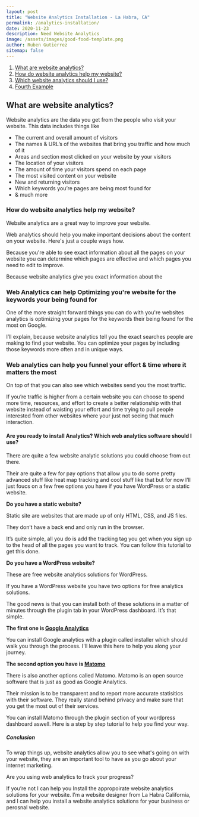 ```yaml
---
layout: post
title: "Website Analytics Installation - La Habra, CA"
permalink: /analytics-installation/
date: 2020-11-23
description: Need Website Analytics
image: /assets/images/good-food-template.png
author: Ruben Gutierrez
sitemap: false
---
```

1. [What are website analytics?](#what-are-website-analytics)
2. [How do website analytics help my website?](#how-do-website-analytics-help-my-website)
3. [Which website analytics should I use?](#third-example)
4. [Fourth Example](#fourth-examplehttpwwwfourthexamplecom)

## What are website analytics?

Website analytics are the data you get from the people who visit your website. This 
data includes things like 
  
- The current and overall amount of visitors
- The names & URL’s of the websites that bring you traffic and how much of it
- Areas and section most clicked on your website by your visitors 
- The location of your visitors
- The amount of time your visitors spend on each page
- The most visited content on your website
- New and returning visitors
- Which keywords you’re pages are being most found for
- & much more

### How do website analytics help my website?

Website analytics are a great way to improve your website.

Web analytics should help you make important decisions about the content on your website. Here's
just a couple ways how.

Because you're able to see exact information about all the pages on your website you can determine which
pages are effective and which pages you need to edit to improve.

Because website analytics give you exact information about the 

### Web Analytics can help Optimizing you're website for the keywords your being found for

One of the more straight forward things you can do with you're websites analytics is optimizing your pages for the
keywords their being found for the most on Google.

I’ll explain, because website analytics tell you the exact searches people are making to find your website. You can optimize
your pages by including those keywords more often and in unique ways.

### Web analytics can help you funnel your effort & time where it matters the most

On top of that you can also see which websites send you the most traffic.

If you’re traffic is higher from a certain website you can choose to spend more time, resources, and effort to create a better relationship with that website instead of waisting your effort and time trying to pull people interested from other websites where your just not seeing that much interaction.

 
#### Are you ready to install Analytics? Which web analytics software should I use?
 
There are quite a few website analytic solutions you could choose from out there.  

Their are quite a few for pay options that allow you to do some pretty advanced stuff like heat map tracking and cool stuff like that but for now I’ll just foucs on a few free options you have if you have WordPress or a static website.
  
 
**Do you have a static website?**

Static site are websites that are made up of only HTML, CSS, and JS files.  

They don’t have a back end and only run in the browser.
 
It’s quite simple, all you do is add the tracking tag you get when you sign up to the
head of all the pages you want to track. You can follow this tutorial to get this done.
 
**Do you have a WordPress website?**

These are free website analytics solutions for WordPress.

If you have a WordPress website you have two options for free analytics solutions.

The good news is that you can install both of these solutions in a matter of minutes
through the plugin tab in your WordPress dashboard. It’s that simple.
  
**The first one is [Google Analytics](https://analytics.google.com/analytics/web/provision/#/provision)** 

You can install Google analytics with a plugin called installer which should walk
you through the process. I'll leave this here to help you along your journey.
 
**The second option you have is [Matomo](https://matomo.org)**
 
There is also another options called Matomo.  Matomo is an open source software
that is just as good as Google Analytics.  
 
Their mission is to be transparent and to report more accurate statisitics with their software.
They really stand behind privacy and make sure that you get the most out of their services.
 
You can install Matomo through the plugin section of your wordpress dashboard aswell.  Here is a step by
step tutorial to help you find your way.
 
##### Conclusion
 
To wrap things up, website analytics allow you to see what's going on with your website, they are an important
tool to have as you go about your internet marketing.
 
Are you using web analytics to track your progress?

If you’re not I can help you Install the appropoirate website analytics solutions for your website.
I’m a website designer from La Habra California, and I can help you install a website analytics solutions for your business or perosnal website.


